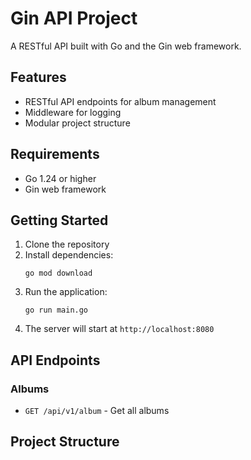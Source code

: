 # Gin API Project

A RESTful API built with Go and the Gin web framework.

## Features

- RESTful API endpoints for album management
- Middleware for logging
- Modular project structure

## Requirements

- Go 1.24 or higher
- Gin web framework

## Getting Started

1. Clone the repository
2. Install dependencies:
   ```
   go mod download
   ```
3. Run the application:
   ```
   go run main.go
   ```
4. The server will start at `http://localhost:8080`

## API Endpoints

### Albums

- `GET /api/v1/album` - Get all albums

## Project Structure

